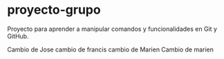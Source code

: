 # proyecto-grupo
Proyecto para aprender a manipular comandos y funcionalidades en Git y GitHub.

Cambio de Jose
cambio de francis
cambio de Marien
Cambio de marien


